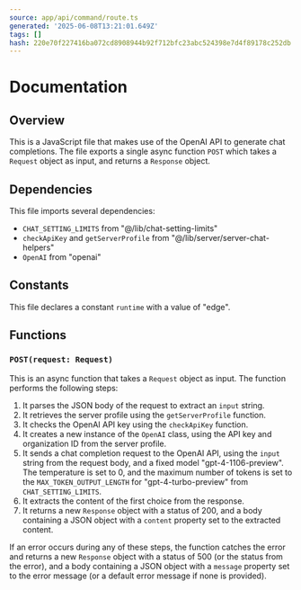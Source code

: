 ```yaml
---
source: app/api/command/route.ts
generated: '2025-06-08T13:21:01.649Z'
tags: []
hash: 220e70f227416ba072cd8908944b92f712bfc23abc524398e7d4f89178c252db
---
```

# Documentation

## Overview

This is a JavaScript file that makes use of the OpenAI API to generate chat completions. The file exports a single async function `POST` which takes a `Request` object as input, and returns a `Response` object.

## Dependencies

This file imports several dependencies:

- `CHAT_SETTING_LIMITS` from "@/lib/chat-setting-limits"
- `checkApiKey` and `getServerProfile` from "@/lib/server/server-chat-helpers"
- `OpenAI` from "openai"

## Constants

This file declares a constant `runtime` with a value of "edge".

## Functions

### `POST(request: Request)`

This is an async function that takes a `Request` object as input. The function performs the following steps:

1. It parses the JSON body of the request to extract an `input` string.
2. It retrieves the server profile using the `getServerProfile` function.
3. It checks the OpenAI API key using the `checkApiKey` function.
4. It creates a new instance of the `OpenAI` class, using the API key and organization ID from the server profile.
5. It sends a chat completion request to the OpenAI API, using the `input` string from the request body, and a fixed model "gpt-4-1106-preview". The temperature is set to 0, and the maximum number of tokens is set to the `MAX_TOKEN_OUTPUT_LENGTH` for "gpt-4-turbo-preview" from `CHAT_SETTING_LIMITS`.
6. It extracts the content of the first choice from the response.
7. It returns a new `Response` object with a status of 200, and a body containing a JSON object with a `content` property set to the extracted content.

If an error occurs during any of these steps, the function catches the error and returns a new `Response` object with a status of 500 (or the status from the error), and a body containing a JSON object with a `message` property set to the error message (or a default error message if none is provided).
